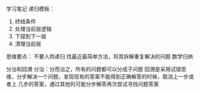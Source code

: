 学习笔记
递归模板：
1. 终结条件
2. 处理当前层逻辑
3. 下探到下一层
4. 清理当前层

思维要点：
不要人肉递归
找最近最简单方法，将其拆解重复解决的问题
数学归纳

分治和回溯
分治：分而治之，所有的问题都可以分成子问题
回溯是采用试错思维，分步解决一个问题，发现现有的答案不能得到正确解答的时候，取消上一步或者上
几步的答案，通过其他的可能分步解答再次尝试寻找问题答案
